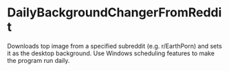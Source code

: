 # DailyBackgroundChangerFromReddit
Downloads top image from a specified subreddit (e.g. r/EarthPorn) and sets it as the desktop background. Use Windows scheduling features to make the program run daily.
